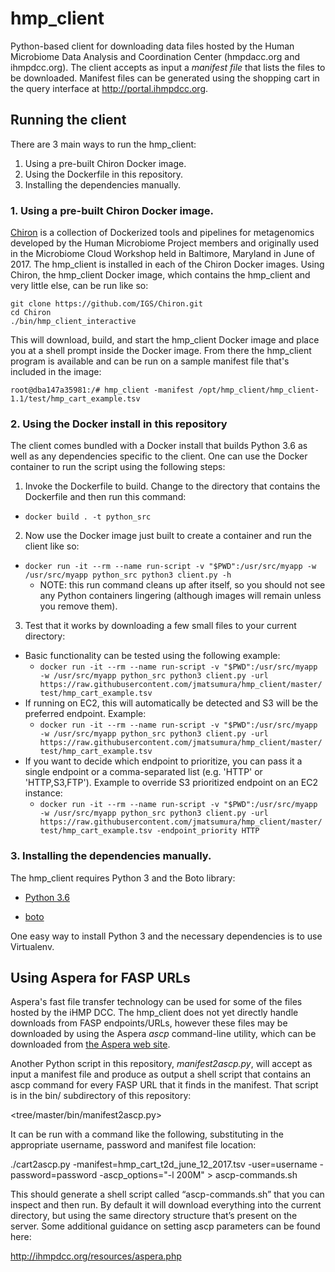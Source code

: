 # hmp_client

Python-based client for downloading data files hosted by the Human Microbiome Data Analysis and Coordination Center (hmpdacc.org and ihmpdcc.org). The client accepts as input a *manifest file* that lists the files to be downloaded. Manifest files can be generated using the shopping cart in the query interface at http://portal.ihmpdcc.org.

## Running the client

There are 3 main ways to run the hmp_client:

1. Using a pre-built Chiron Docker image.
2. Using the Dockerfile in this repository.
3. Installing the dependencies manually.

### 1. Using a pre-built Chiron Docker image.

[Chiron](http://github.com/IGS/Chiron) is a collection of Dockerized tools and pipelines for metagenomics developed by the Human Microbiome Project members and originally used in the Microbiome Cloud Workshop held in Baltimore, Maryland in June of 2017. The hmp_client is installed in each of the Chiron Docker images. Using Chiron, the hmp_client Docker image, which contains the hmp_client and very little else, can be run like so:

```
git clone https://github.com/IGS/Chiron.git
cd Chiron
./bin/hmp_client_interactive
```

This will download, build, and start the hmp_client Docker image and place you at a shell prompt inside the Docker image. From there the hmp_client program is available and can be run on a sample manifest file that's included in the image:

```
root@dba147a35981:/# hmp_client -manifest /opt/hmp_client/hmp_client-1.1/test/hmp_cart_example.tsv 
```

### 2. Using the Docker install in this repository

The client comes bundled with a Docker install that builds Python 3.6 as well as any dependencies specific to the client. One can use the Docker container to run the script using the following steps:

1. Invoke the Dockerfile to build. Change to the directory that contains the Dockerfile and then run this command:
  * `docker build . -t python_src`
2. Now use the Docker image just built to create a container and run the client like so:
  * `docker run -it --rm --name run-script -v "$PWD":/usr/src/myapp -w /usr/src/myapp python_src python3 client.py -h`
    * NOTE: this run command cleans up after itself, so you should not see any Python containers lingering (although images will remain unless you remove them).
3. Test that it works by downloading a few small files to your current directory:
  * Basic functionality can be tested using the following example:
    * `docker run -it --rm --name run-script -v "$PWD":/usr/src/myapp -w /usr/src/myapp python_src python3 client.py -url https://raw.githubusercontent.com/jmatsumura/hmp_client/master/test/hmp_cart_example.tsv`
  * If running on EC2, this will automatically be detected and S3 will be the preferred endpoint. Example:
    * `docker run -it --rm --name run-script -v "$PWD":/usr/src/myapp -w /usr/src/myapp python_src python3 client.py -url https://raw.githubusercontent.com/jmatsumura/hmp_client/master/test/hmp_cart_example.tsv`
  * If you want to decide which endpoint to prioritize, you can pass it a single endpoint or a comma-separated list (e.g. 'HTTP' or 'HTTP,S3,FTP'). Example to override S3 prioritized endpoint on an EC2 instance:
    * `docker run -it --rm --name run-script -v "$PWD":/usr/src/myapp -w /usr/src/myapp python_src python3 client.py -url https://raw.githubusercontent.com/jmatsumura/hmp_client/master/test/hmp_cart_example.tsv -endpoint_priority HTTP`

### 3. Installing the dependencies manually.

The hmp_client requires Python 3 and the Boto library:

- [Python 3.6](https://www.python.org/downloads/release/python-361/)

- [boto](https://pypi.python.org/pypi/boto) 

One easy way to install Python 3 and the necessary dependencies is to use Virtualenv.

## Using Aspera for FASP URLs

Aspera's fast file transfer technology can be used for some of the
files hosted by the iHMP DCC. The hmp_client does not yet directly
handle downloads from FASP endpoints/URLs, however these files may be
downloaded by using the Aspera *ascp* command-line utility, which can
be downloaded from [the Aspera web site](http://downloads.asperasoft.com/en/downloads/2).

Another Python script in this repository, *manifest2ascp.py*, will
accept as input a manifest file and produce as output a shell script
that contains an ascp command for every FASP URL that it finds in the
manifest. That script is in the bin/ subdirectory of this repository:

<tree/master/bin/manifest2ascp.py>

It can be run with a command like the following, substituting in the appropriate username, password and manifest file location:

./cart2ascp.py -manifest=hmp_cart_t2d_june_12_2017.tsv -user=username -password=password -ascp_options="-l 200M" > ascp-commands.sh

This should generate a shell script called “ascp-commands.sh” that you
can inspect and then run. By default it will download everything into
the current directory, but using the same directory structure that’s
present on the server. Some additional guidance on setting ascp
parameters can be found here:

<http://ihmpdcc.org/resources/aspera.php>

